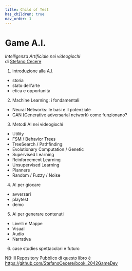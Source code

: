 ```yaml
---
title: Child of Test
has_children: true
nav_order: 1
---
```


# Game A.I.
*Intelligenza Artificiale nei videogiochi*  
di [Stefano Cecere](https://github.com/StefanoCecere)

1. Introduzione alla A.I.
  - storia
  - stato dell'arte
  - etica e opportunità
2. Machine Learning: i fondamentali
  - Neural Networks: le basi e il potenziale
  - GAN (Generative adversarial network) come funzionano?
3. Metodi AI nei videogiochi
  - Utility
  - FSM / Behavior Trees
  - TreeSearch / Pathfinding
  - Evolutionary Computation / Genetic
  - Supervised Learning
  - Reinforcement Learning
  - Unsupervised Learning
  - Planners
  - Random / Fuzzy / Noise
4. AI per giocare
  - avversari
  - playtest
  - demo
5. AI per generare contenuti
  - Livelli e Mappe
  - Visual
  - Audio
  - Narrativa
6. case studies spettacolari e futuro


NB: Il Repository Pubblico di questo libro è
<https://github.com/StefanoCecere/book_2042GameDev>
